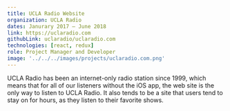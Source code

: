 ```yaml
---
title: UCLA Radio Website
organization: UCLA Radio
dates: Janurary 2017 – June 2018
link: https://uclaradio.com
githubLink: uclaradio/uclaradio.com
technologies: [react, redux]
role: Project Manager and Developer
image: '../../../images/projects/uclaradio.com.png'
---
```


UCLA Radio has been an internet-only radio station since 1999, which means that for all of our listeners without the iOS app, the web site is the only way to listen to UCLA Radio. It also tends to be a site that users tend to stay on for hours, as they listen to their favorite shows.
